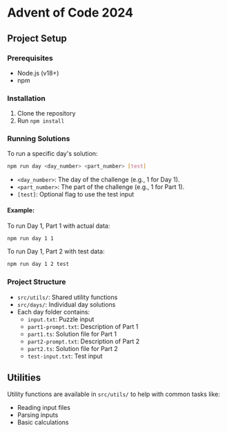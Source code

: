 # Advent of Code 2024

## Project Setup

### Prerequisites
- Node.js (v18+)
- npm

### Installation
1. Clone the repository
2. Run `npm install`

### Running Solutions
To run a specific day's solution:
```bash
npm run day <day_number> <part_number> [test]
```

- `<day_number>`: The day of the challenge (e.g., 1 for Day 1).
- `<part_number>`: The part of the challenge (e.g., 1 for Part 1).
- `[test]`: Optional flag to use the test input

#### Example:
To run Day 1, Part 1 with actual data:
```bash
npm run day 1 1
```

To run Day 1, Part 2 with test data:
```bash
npm run day 1 2 test
```

### Project Structure
- `src/utils/`: Shared utility functions
- `src/days/`: Individual day solutions
- Each day folder contains:
  - `input.txt`: Puzzle input
  - `part1-prompt.txt`: Description of Part 1
  - `part1.ts`: Solution file for Part 1
  - `part2-prompt.txt`: Description of Part 2
  - `part2.ts`: Solution file for Part 2
  - `test-input.txt`: Test input

## Utilities
Utility functions are available in `src/utils/` to help with common tasks like:
- Reading input files
- Parsing inputs
- Basic calculations